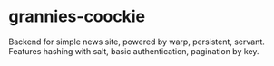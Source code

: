 # grannies-coockie

Backend for simple news site, powered by warp, persistent, servant.
Features hashing with salt, basic authentication, pagination by key.
